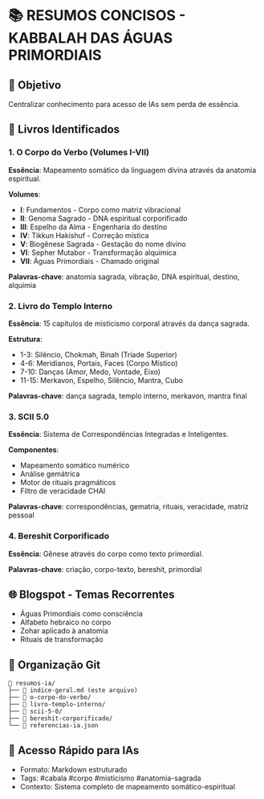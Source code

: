 # 📚 RESUMOS CONCISOS - KABBALAH DAS ÁGUAS PRIMORDIAIS

## 🎯 Objetivo
Centralizar conhecimento para acesso de IAs sem perda de essência.

## 📖 Livros Identificados

### 1. O Corpo do Verbo (Volumes I-VII)
**Essência**: Mapeamento somático da linguagem divina através da anatomia espiritual.

**Volumes**:
- **I**: Fundamentos - Corpo como matriz vibracional
- **II**: Genoma Sagrado - DNA espiritual corporificado  
- **III**: Espelho da Alma - Engenharia do destino
- **IV**: Tikkun Hakishuf - Correção mística
- **V**: Biogênese Sagrada - Gestação do nome divino
- **VI**: Sepher Mutabor - Transformação alquímica
- **VII**: Águas Primordiais - Chamado original

**Palavras-chave**: anatomia sagrada, vibração, DNA espiritual, destino, alquimia

### 2. Livro do Templo Interno
**Essência**: 15 capítulos de misticismo corporal através da dança sagrada.

**Estrutura**:
- 1-3: Silêncio, Chokmah, Binah (Tríade Superior)
- 4-6: Meridianos, Portais, Faces (Corpo Místico)
- 7-10: Danças (Amor, Medo, Vontade, Eixo)
- 11-15: Merkavon, Espelho, Silêncio, Mantra, Cubo

**Palavras-chave**: dança sagrada, templo interno, merkavon, mantra final

### 3. SCII 5.0
**Essência**: Sistema de Correspondências Integradas e Inteligentes.

**Componentes**:
- Mapeamento somático numérico
- Análise gemátrica
- Motor de rituais pragmáticos
- Filtro de veracidade CHAI

**Palavras-chave**: correspondências, gematria, rituais, veracidade, matriz pessoal

### 4. Bereshit Corporificado
**Essência**: Gênese através do corpo como texto primordial.

**Palavras-chave**: criação, corpo-texto, bereshit, primordial

## 🌐 Blogspot - Temas Recorrentes
- Águas Primordiais como consciência
- Alfabeto hebraico no corpo
- Zohar aplicado à anatomia
- Rituais de transformação

## 📁 Organização Git
```
📁 resumos-ia/
├── 📄 indice-geral.md (este arquivo)
├── 📁 o-corpo-do-verbo/
├── 📁 livro-templo-interno/
├── 📁 scii-5-0/
├── 📁 bereshit-corporificado/
└── 📄 referencias-ia.json
```

## 🔗 Acesso Rápido para IAs
- Formato: Markdown estruturado
- Tags: #cabala #corpo #misticismo #anatomia-sagrada
- Contexto: Sistema completo de mapeamento somático-espiritual
